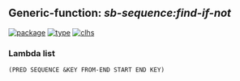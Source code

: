 ## Generic-function: ***sb-sequence:find-if-not***
[![package](https://img.shields.io/badge/Package-SB--SEQUENCE-5f9ea0.svg?style=social&colorA=999999)](../) [![type](https://img.shields.io/badge/Type-Generic--Function-5f9ea0.svg?style=social&colorA=999999)](../#generic-function) [![clhs](https://img.shields.io/badge/CLHS-FIND--IF--NOT-5f9ea0.svg?style=social&colorA=999999)](http://www.lispworks.com/documentation/HyperSpec/Body/f_find_.htm) 
### Lambda list
```
(PRED SEQUENCE &KEY FROM-END START END KEY)
```
